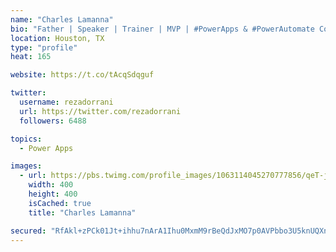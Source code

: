 ```yaml
---
name: "Charles Lamanna"
bio: "Father | Speaker | Trainer | MVP | #PowerApps & #PowerAutomate Community Super User | YouTuber Right-pointing triangle http://youtube.com/c/rezadorrani | Learn - Share - Clockwise rightwards and leftwards open circle arrows"
location: Houston, TX
type: "profile"
heat: 165

website: https://t.co/tAcqSdqguf

twitter:
  username: rezadorrani
  url: https://twitter.com/rezadorrani
  followers: 6488

topics:
  - Power Apps

images:
  - url: https://pbs.twimg.com/profile_images/1063114045270777856/qeT-jpWr_400x400.jpg
    width: 400
    height: 400
    isCached: true
    title: "Charles Lamanna"

secured: "RfAkl+zPCk01Jt+ihhu7nArA1Ihu0MxmM9rBeQdJxMO7p0AVPbbo3U5knUQXnAil/AK2QMcYRGzaVaVLolVxxpoW3dru4xb4Vv+9U8Ffw3JQ+3V2rAdEH7NIVCQ7OrkfGfhY3w3rOSk654q0USnxsBiiKNaWA0yFXnCVwN7WTwlZu3KFRCUC6vVQZRIErCNPQx13g3AMv2PtfnsBe576ZxYRvlfdPXkpND5JpRloXb3UaXV4dyFMVC06APUB1LnDrnQi7NCtqw06pDGio2B3ZQ9lfsZsVMHn5c3Z0D9hNx9kOsD8srvLp+aXgmIqQp/VVHRPeLJ7esHiHwL20eqZqGgxgD56gLg4h5U5ECvi841wfn6TBHLdyJQ6xQLx3tvleMpuelrLwb+VYemzN8brZJaxg8cplMMdFwnmcb+Phi8=;LEk/GJiLYJ2knaghaP2/aA=="
---
```


